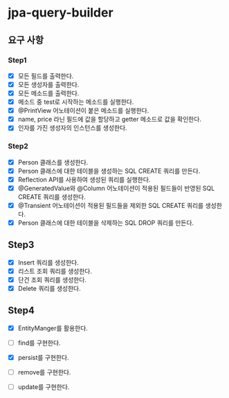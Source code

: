 # jpa-query-builder

## 요구 사항
### Step1
- [x] 모든 필드를 출력한다.
- [x] 모든 생성자를 출력한다.
- [x] 모든 메소드를 출력한다.
- [x] 메소드 중 test로 시작하는 메소드를 실행한다.
- [x] @PrintView 어노테이션이 붙은 메소드를 실행한다.
- [x] name, price 라닌 필드에 값을 할당하고 getter 메소드로 값을 확인한다.
- [x] 인자를 가진 생성자의 인스턴스를 생성한다.

### Step2
- [x] Person 클래스를 생성한다.
- [x] Person 클래스에 대한 테이블을 생성하는 SQL CREATE 쿼리를 만든다.
- [x] Reflection API를 사용하여 생성된 쿼리를 실행한다.
- [x] @GeneratedValue와 @Column 어노테이션이 적용된 필드들이 반영된 SQL CREATE 쿼리를 생성한다.
- [x] @Transient 어노테이션이 적용된 필드들을 제외한 SQL CREATE 쿼리를 생성한다.
- [x] Person 클래스에 대한 테이블을 삭제하는 SQL DROP 쿼리를 만든다.

## Step3
- [x] Insert 쿼리를 생성한다.
- [x] 리스트 조회 쿼리를 생성한다.
- [x] 단건 조회 쿼리를 생성한다.
- [x] Delete 쿼리를 생성한다.

## Step4
- [x] EntityManger를 활용한다.
- [ ] find를 구현한다.
- [x] persist를 구현한다.
- [ ] remove를 구현한다.
- [ ] update를 구현한다.

